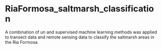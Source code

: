 # RiaFormosa_saltmarsh_classification
A combination of un and supervised machine learning methods was applied to transect data and remote sensing data to classify the saltmarsh areas in the Ria Formosa.
